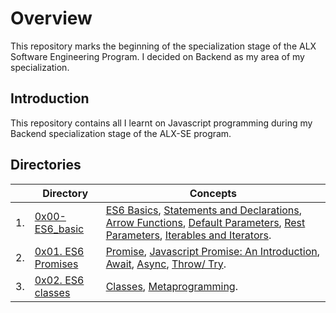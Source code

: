 <h1> Overview </h1>
This repository marks the beginning of the specialization stage of the ALX Software Engineering Program. I decided on Backend as my area of my specialization.

<h2>Introduction</h2>
This repository contains all I learnt on Javascript programming during my Backend specialization stage of the ALX-SE program.

<h2> Directories</h2>

|     | Directory                                                                                           | Concepts                                                                                                                                                                                                                                                                                                                                                                                                                                                                                                                                                                                                                                |
| --- | --------------------------------------------------------------------------------------------------- | --------------------------------------------------------------------------------------------------------------------------------------------------------------------------------------------------------------------------------------------------------------------------------------------------------------------------------------------------------------------------------------------------------------------------------------------------------------------------------------------------------------------------------------------------------------------------------------------------------------------------------------- |
| 1.  | [0x00-ES6_basic](https://github.com/m-aishah/alx-backend-javascript/tree/main/0x00-ES6_basic)       | [ES6 Basics](https://www.w3schools.com/js/js_es6.asp), [Statements and Declarations](https://developer.mozilla.org/en-US/docs/Web/JavaScript/Reference/Statements), [Arrow Functions](https://developer.mozilla.org/en-US/docs/Web/JavaScript/Reference/Functions/Arrow_functions), [Default Parameters](https://developer.mozilla.org/en-US/docs/Web/JavaScript/Reference/Functions/Default_parameters), [Rest Parameters](https://developer.mozilla.org/en-US/docs/Web/JavaScript/Reference/Functions/rest_parameters), [Iterables and Iterators](https://towardsdatascience.com/javascript-es6-iterables-and-iterators-de18b54f4d4). |
| 2.  | [0x01. ES6 Promises](https://github.com/m-aishah/alx-backend-javascript/tree/main/0x01-ES6_promise) | [Promise](https://developer.mozilla.org/en-US/docs/Web/JavaScript/Reference/Global_Objects/Promise), [Javascript Promise: An Introduction](https://web.dev/articles/promises), [Await](https://developer.mozilla.org/en-US/docs/Web/JavaScript/Reference/Operators/await), [Async](https://developer.mozilla.org/en-US/docs/Web/JavaScript/Reference/Statements/async_function), [Throw/ Try](https://developer.mozilla.org/en-US/docs/Web/JavaScript/Reference/Statements/throw).                                                                                                                                                      |
| 3.  | [0x02. ES6 classes](https://github.com/m-aishah/alx-backend-javascript/tree/main/0x02-ES6_classes)  | [Classes](https://developer.mozilla.org/en-US/docs/Web/JavaScript/Reference/Classes), [Metaprogramming](https://www.keithcirkel.co.uk/metaprogramming-in-es6-symbols/#symbolspecies).                                                                                                                                                                                                                                                                                                                                                                                                                                                   |
